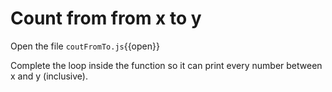 # Count from from x to y

Open the file `coutFromTo.js`{{open}}

Complete the loop inside the function so it can print every number between x and y (inclusive).

